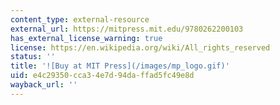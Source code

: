 ```yaml
---
content_type: external-resource
external_url: https://mitpress.mit.edu/9780262200103
has_external_license_warning: true
license: https://en.wikipedia.org/wiki/All_rights_reserved
status: ''
title: '![Buy at MIT Press](/images/mp_logo.gif)'
uid: e4c29350-cca3-4e7d-94da-ffad5fc49e8d
wayback_url: ''
---
```

